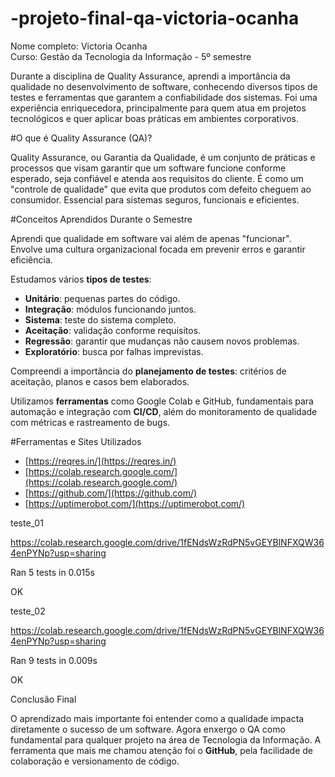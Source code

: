 # -projeto-final-qa-victoria-ocanha
Nome completo: Victoria Ocanha  
Curso: Gestão da Tecnologia da Informação - 5º semestre  

Durante a disciplina de Quality Assurance, aprendi a importância da qualidade no desenvolvimento de software, conhecendo diversos tipos de testes e ferramentas que garantem a confiabilidade dos sistemas. Foi uma experiência enriquecedora, principalmente para quem atua em projetos tecnológicos e quer aplicar boas práticas em ambientes corporativos.


#O que é Quality Assurance (QA)?

Quality Assurance, ou Garantia da Qualidade, é um conjunto de práticas e processos que visam garantir que um software funcione conforme esperado, seja confiável e atenda aos requisitos do cliente. É como um "controle de qualidade" que evita que produtos com defeito cheguem ao consumidor. Essencial para sistemas seguros, funcionais e eficientes.


#Conceitos Aprendidos Durante o Semestre

Aprendi que qualidade em software vai além de apenas "funcionar". Envolve uma cultura organizacional focada em prevenir erros e garantir eficiência.

Estudamos vários **tipos de testes**:
- **Unitário**: pequenas partes do código.
- **Integração**: módulos funcionando juntos.
- **Sistema**: teste do sistema completo.
- **Aceitação**: validação conforme requisitos.
- **Regressão**: garantir que mudanças não causem novos problemas.
- **Exploratório**: busca por falhas imprevistas.

Compreendi a importância do **planejamento de testes**: critérios de aceitação, planos e casos bem elaborados.

Utilizamos **ferramentas** como Google Colab e GitHub, fundamentais para automação e integração com **CI/CD**, além do monitoramento de qualidade com métricas e rastreamento de bugs.


#Ferramentas e Sites Utilizados

- [https://reqres.in/](https://reqres.in/)
- [https://colab.research.google.com/](https://colab.research.google.com/)
- [https://github.com/](https://github.com/)
- [https://uptimerobot.com/](https://uptimerobot.com/)













teste_01

https://colab.research.google.com/drive/1fENdsWzRdPN5vGEYBlNFXQW364enPYNp?usp=sharing

Ran 5 tests in 0.015s

OK




teste_02

https://colab.research.google.com/drive/1fENdsWzRdPN5vGEYBlNFXQW364enPYNp?usp=sharing

Ran 9 tests in 0.009s

OK


























Conclusão Final

O aprendizado mais importante foi entender como a qualidade impacta diretamente o sucesso de um software. Agora enxergo o QA como fundamental para qualquer projeto na área de Tecnologia da Informação. A ferramenta que mais me chamou atenção foi o **GitHub**, pela facilidade de colaboração e versionamento de código.

